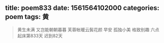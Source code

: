 title: poem833
date: 1561564102000
categories: poem
tags: 黄
---
> 黄生未满
又岂能朝朝暮暮
芙蓉帐暖云鬓花颜
早安
孤独小美
格致别趣
六点起床第833天 迟到82天